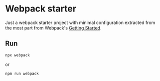 # Webpack starter
Just a webpack starter project with minimal configuration extracted from the most part from Webpack's [Getting Started](https://webpack.js.org/guides/getting-started/).

## Run

```
npx webpack
```

or

```
npm run webpack
```